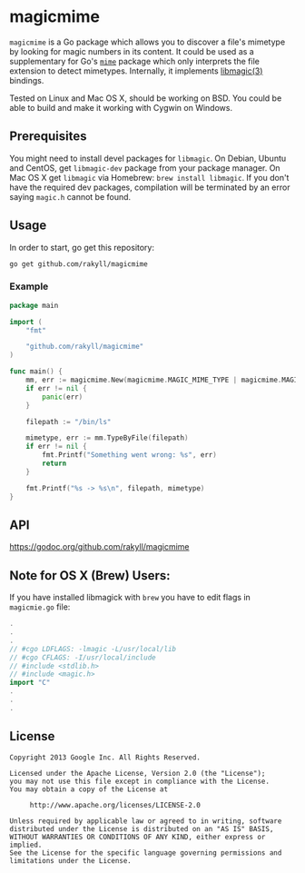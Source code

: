 # magicmime

`magicmime` is a Go package which allows you to discover a file's mimetype by looking for magic numbers in its content. It could be used as a supplementary for Go's [`mime`](http://golang.org/pkg/mime/) package which only interprets the file extension to detect mimetypes. Internally, it implements [libmagic(3)](http://linux.die.net/man/3/libmagic) bindings.

Tested on Linux and Mac OS X, should be working on BSD. You could be able to build and make it working with Cygwin on Windows.

## Prerequisites
You might need to install devel packages for `libmagic`. On Debian, Ubuntu and CentOS, get `libmagic-dev` package from your package manager. On Mac OS X get `libmagic` via Homebrew: `brew install libmagic`. If you don't have the required dev packages, compilation will be terminated by an error saying `magic.h` cannot be found.


## Usage
In order to start, go get this repository:

```golang
go get github.com/rakyll/magicmime
```

### Example

```go
package main

import (
	"fmt"

	"github.com/rakyll/magicmime"
)

func main() {
	mm, err := magicmime.New(magicmime.MAGIC_MIME_TYPE | magicmime.MAGIC_SYMLINK | magicmime.MAGIC_ERROR)
	if err != nil {
		panic(err)
	}

	filepath := "/bin/ls"

	mimetype, err := mm.TypeByFile(filepath)
	if err != nil {
		fmt.Printf("Something went wrong: %s", err)
		return
	}

	fmt.Printf("%s -> %s\n", filepath, mimetype)
}
```

## API

https://godoc.org/github.com/rakyll/magicmime

## Note for OS X (Brew) Users:

If you have installed libmagick with `brew` you have to edit flags in `magicmie.go` file:
```go
.
.
.
// #cgo LDFLAGS: -lmagic -L/usr/local/lib
// #cgo CFLAGS: -I/usr/local/include
// #include <stdlib.h>
// #include <magic.h>
import "C"
.
.
.
```
    
## License
    Copyright 2013 Google Inc. All Rights Reserved.
    
    Licensed under the Apache License, Version 2.0 (the "License");
    you may not use this file except in compliance with the License.
    You may obtain a copy of the License at
    
         http://www.apache.org/licenses/LICENSE-2.0
    
    Unless required by applicable law or agreed to in writing, software
    distributed under the License is distributed on an "AS IS" BASIS,
    WITHOUT WARRANTIES OR CONDITIONS OF ANY KIND, either express or implied.
    See the License for the specific language governing permissions and
    limitations under the License.
